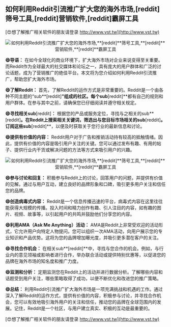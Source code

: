 ## **如何利用Reddit引流推广扩大您的海外市场,**[reddit]**筛号工具,**[reddit]**营销软件,**[reddit]**霸屏工具**

[😍想了解推广相关软件的朋友请登录 http://www.vst.tw](http://www.vst.tw)

 <center><img src="https://vst.tw/MP4/tuiguang/png/2.png" alt="如何利用Reddit引流推广扩大您的海外市场,**[reddit]**筛号工具,**[reddit]**营销软件,**[reddit]**霸屏工具"></center>

**😄导语：**
在如今全球化的商业环境下，扩大海外市场对企业来说变得至关重要。而Reddit作为全球最大的社交媒体和论坛之一，具有庞大的用户群体和广泛的讨论话题，成为了营销推广的绝佳平台。本文将为您介绍如何利用Reddit引流推广，帮助您扩大海外市场。

**😄了解Reddit：**
首先，了解Reddit的运作方式是非常重要的。Reddit是一个由各种不同主题的“sub**[reddit]**”组成的社区。每个sub**[reddit]**都有自己的规则和用户群体。在参与其中之前，请确保您已仔细阅读并遵守相关规定。

**😄寻找相关sub**[reddit]**：**
根据您的产品或服务定位，寻找与之相关的sub**[reddit]**。在Reddit上搜索相关关键词，筛选出与您目标市场相关的sub**[reddit]**。订阅这些sub**[reddit]**，以便及时获取关于您行业的最新信息和讨论。

**😄提供有价值的内容：**
Reddit用户对于广告和推销活动持有较高的抵触情绪。因此，提供有价值的内容是吸引用户关注的关键。您可以通过发布有趣、有用的帖子、提供行业内干货或解决问题的方法等方式来吸引用户的兴趣。

 <center><img src="https://vst.tw/MP4/tuiguang/png/4.png" alt="如何利用Reddit引流推广扩大您的海外市场,**[reddit]**筛号工具,**[reddit]**营销软件,**[reddit]**霸屏工具"></center>

**😄参与讨论和回复：**
积极参与Reddit上的讨论，回答用户的问题，并提供有价值的见解。通过与用户互动，建立良好的品牌形象和口碑，吸引更多用户关注和信任您的品牌。

**😄创造病毒式内容：**
Reddit是一个信息传播迅速的平台，病毒式内容在这里往往能获得大规模的传播。投入时间和精力创作有趣、引人注目的内容，如有趣的图片、视频、故事等，以引起用户的共鸣并鼓励他们分享您的内容。

**😄利用AMA（Ask Me Anything）活动：**
AMA是Reddit上非常受欢迎的活动形式，它允许用户向特定人物提问。您可以组织一次AMA活动，向用户展示您的专业知识和产品优势。这将为您的品牌增加曝光度，并吸引更多潜在客户的关注。

**😄寻找合作机会：**
在相关sub**[reddit]**中，寻找与您合作的机会。例如，与行业内的意见领袖或影响者进行合作，举办联合活动或提供特别优惠等，以促进您的品牌在海外市场的知名度和推广力度。

**😄监测和分析：**
定期监测您在Reddit上的活动并进行数据分析。了解哪些内容和话题受到用户关注，哪些策略取得了成功，以便不断优化和改进您的推广策略。

**😄总结：**
利用Reddit引流推广扩大海外市场是一项充满挑战和机遇的工作。通过深入了解Reddit的运作方式，提供有价值的内容，积极参与讨论，并寻找合作机会，您可以有效地吸引海外用户的关注和信任，推动您的品牌在全球范围内的发展。记住，Reddit是一个社区，与用户建立真实、积极的互动是最重要的。

[😍想了解推广相关软件的朋友请登录 http://www.vst.tw](http://www.vst.tw)



